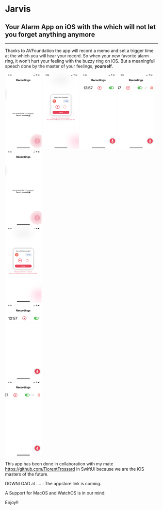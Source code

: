 # Jarvis

## Your Alarm App on iOS with the which will not let you forget anything anymore

---

Thanks to AVFoundation the app will record a memo and set a trigger time at the which you will hear your record. 
So when your new favorite alarm ring, it won't hurt your feeling with the buzzy ring on iOS. 
But a meaningfull speach done by the master of your feelings, **yourself**.

<img src="https://github.com/lucchettan/Jarvis/blob/master/homeWhileRecording.PNG" alt="alt text" width="120" height="250">
<img src="https://github.com/lucchettan/Jarvis/blob/master/selectTime.PNG" alt="alt text" width="120" height="250">
<img src="https://github.com/lucchettan/Jarvis/blob/master/homeNotEmpty.PNG" alt="alt text" width="120" height="250">
<img src="https://github.com/lucchettan/Jarvis/blob/master/editFeature.PNG" alt="alt text" width="120" height="250">

<div class="row">
  <div class="column">
    <img src="https://github.com/lucchettan/Jarvis/blob/master/homeWhileRecording.PNG" width="120" height="250">
  </div>
  <div class="column">
    <img src="https://github.com/lucchettan/Jarvis/blob/master/selectTime.PNG" alt="Forest" width="120" height="250">
  </div>
  <div class="column">
    <img src="https://github.com/lucchettan/Jarvis/blob/master/homeNotEmpty.PNG" alt="Mountains" width="120" height="250">
  </div>
    <div class="column">
    <img src="https://github.com/lucchettan/Jarvis/blob/master/editFeature.PNG" alt="Mountains" width="120" height="250">
  </div>
</div>

This app has been done in collaboration with my mate https://github.com/FlorentFrossard in SwiftUI because we are the iOS masters of the future.

DOWNLOAD at .... : The appstore link is coming.


A Support for MacOS and WatchOS is in our mind. 

Enjoy!! 
